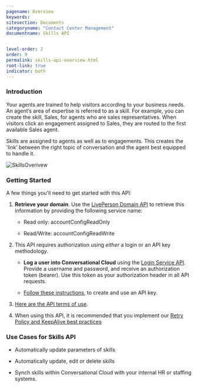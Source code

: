 ```yaml
---
pagename: Overview
keywords:
sitesection: Documents
categoryname: "Contact Center Management"
documentname: Skills API


level-order: 2
order: 9
permalink: skills-api-overview.html
root-link: true
indicator: both
---
```

### Introduction

Your agents are trained to help visitors according to your business needs. An agent’s area of expertise is referred to as a skill. For example, you can create the skill, Sales, for agents who are sales representatives. When visitors click an engagement assigned to Sales, they are routed to the first available Sales agent.

Skills are assigned to agents as well as to engagements.  This creates the 'link’ between the right topic of conversation and the agent best equipped to handle it.

![SkillsOverivew](img/skillsoverview.png)


### Getting Started

A few things you'll need to get started with this API:

1. **Retrieve your domain**. Use the [LivePerson Domain API](agent-domain-domain-api.html) to retrieve this information by providing the following service name:

	* Read only: accountConfigReadOnly

	* Read/Write: accountConfigReadWrite

2. This API requires authorization using _either_ a login or an API key methodology.

	* **Log a user into Conversational Cloud** using the [Login Service API](login-getting-started.html). Provide a username and password, and receive an authorization token (bearer). Use this token as your authorization header in all API requests.

	* [Follow these instructions](guides-gettingstarted.html), to create and use an API key.

3. [Here are the API terms of use](https://www.liveperson.com/policies/apitou).

4. When using this API, it is recommended that you implement our [Retry Policy and KeepAlive best practices](guides-retry-policy.html)



### Use Cases for Skills API

* Automatically update parameters of skills

* Automatically update, edit or delete skills

* Synch skills within Conversational Cloud with your internal HR or staffing systems.

